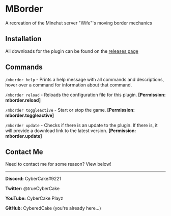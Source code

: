 # MBorder

A recreation of the Minehut server "Wife"'s moving border mechanics

## Installation
All downloads for the plugin can be found on the [releases page](https://github.com/CyberedCake/MBorder/releases)

## Commands
`/mborder help` - Prints a help message with all commands and descriptions, hover over a command for information 
about that command.

`/mborder reload` - Reloads the configuration file for this plugin. **[Permission: mborder.reload]**

`/mborder toggleactive` - Start or stop the game. **[Permission: mborder.toggleactive]**

`/mborder update` - Checks if there is an update to the plugin. If there is, it will provide a download link to the latest version. **[Permission:
mborder.update]**

## Contact Me
Need to contact me for some reason? View below!

------------

**Discord:** CyberCake#9221

**Twitter:** @trueCyberCake

**YouTube:** CyberCake Playz

**GitHub:** CyberedCake (you're already here...)
